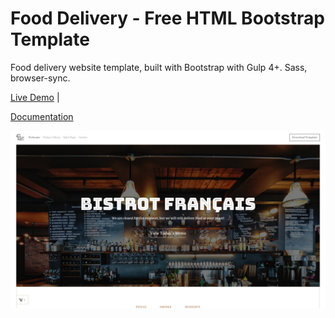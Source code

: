 
# Food Delivery - Free HTML Bootstrap Template

Food delivery website template, built with Bootstrap with Gulp 4+. Sass, browser-sync.

[Live Demo](https://wowthemesnet.github.io/template-fooddelivery-bootstrap-html/) | 

[Documentation](https://bootstrapstarter.com/bootstrap-templates/template-fooddelivery-bootstrap-html/)

![bootstrapstarter](docs/img/screenshot.jpg)

